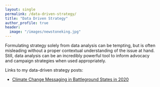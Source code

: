 ```yaml
---
layout: single
permalink: /data-driven-strategy/
title: "Data Driven Strategy"
author_profile: true
header:
  image: "/images/newstoneking.jpg"
---
```


Formulating strategy solely from data analysis can be tempting, but is often misleading without a proper contextual understanding of the issue at hand. Still, data analysis can be an incredibly powerful tool to inform advocacy and campaign strategies when used appropriately.

Links to my data-driven strategy posts:
* [Climate Change Messaging in Battleground States in 2020](https://kevineduardokarl.github.io/climate-change-messaging-in-battleground-states/)
